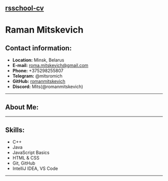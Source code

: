 ## [rsschool-cv]()
# **Raman Mitskevich**
## **Contact information:**
* **Location:** Minsk, Belarus
* **E-mail:** roma.mitskevich@gmail.com
* **Phone:** +375298255807
* **Telegram:** @mitsromich
* **GitHub:** [romanmitskevich](https://github.com/romanmitskevich)
* **Discord:** Mits(@romanmitskevich)
---
## **About Me:**


---
## **Skills:**
* C++
* Java
* JavaScript Basics
* HTML & CSS
* Git, GitHub
* IntelliJ IDEA, VS Code
---
